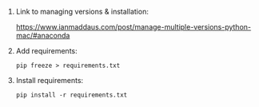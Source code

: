 1. Link to managing versions & installation: 

    https://www.ianmaddaus.com/post/manage-multiple-versions-python-mac/#anaconda


2. Add requirements:

    ````shell
    pip freeze > requirements.txt
    ````
   
3. Install requirements:
   ````shell
   pip install -r requirements.txt
    ````